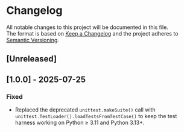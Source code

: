 # Changelog
All notable changes to this project will be documented in this file.  
The format is based on [Keep a Changelog](https://keepachangelog.com/en/1.1.0/)
and the project adheres to [Semantic Versioning](https://semver.org).

## [Unreleased]
<!-- Add new entries here as you make further fixes -->

## [1.0.0] - 2025-07-25
### Fixed
- Replaced the deprecated `unittest.makeSuite()` call with  
  `unittest.TestLoader().loadTestsFromTestCase()` to keep the test harness
  working on Python ≥ 3.11 and Python 3.13+.  